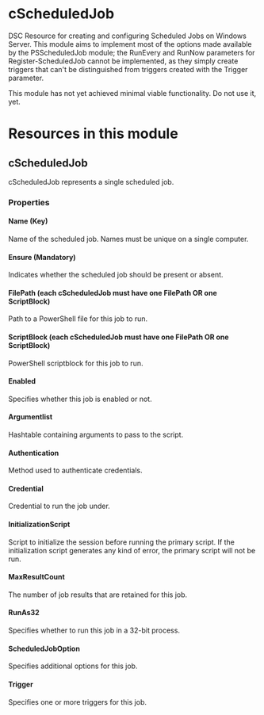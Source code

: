 # cScheduledJob
DSC Resource for creating and configuring Scheduled Jobs on Windows Server.
This module aims to implement most of the options made available by the PSScheduledJob module; the RunEvery and RunNow parameters for Register-ScheduledJob cannot be implemented, as they simply create triggers that can't be distinguished from triggers created with the Trigger parameter.

This module has not yet achieved minimal viable functionality. Do not use it, yet.

# Resources in this module
## cScheduledJob

cScheduledJob represents a single scheduled job.

### Properties
#### Name (Key)
Name of the scheduled job. Names must be unique on a single computer.
#### Ensure (Mandatory)
Indicates whether the scheduled job should be present or absent.
#### FilePath (each cScheduledJob must have one FilePath OR one ScriptBlock)
Path to a PowerShell file for this job to run.
#### ScriptBlock (each cScheduledJob must have one FilePath OR one ScriptBlock)
PowerShell scriptblock for this job to run.
#### Enabled
Specifies whether this job is enabled or not.
#### Argumentlist
Hashtable containing arguments to pass to the script. 
#### Authentication
Method used to authenticate credentials.
#### Credential
Credential to run the job under.
#### InitializationScript
Script to initialize the session before running the primary script. If the initialization script generates any kind of error, the primary script will not be run.
#### MaxResultCount
The number of job results that are retained for this job.
#### RunAs32
Specifies whether to run this job in a 32-bit process.
#### ScheduledJobOption
Specifies additional options for this job.
#### Trigger
Specifies one or more triggers for this job.
